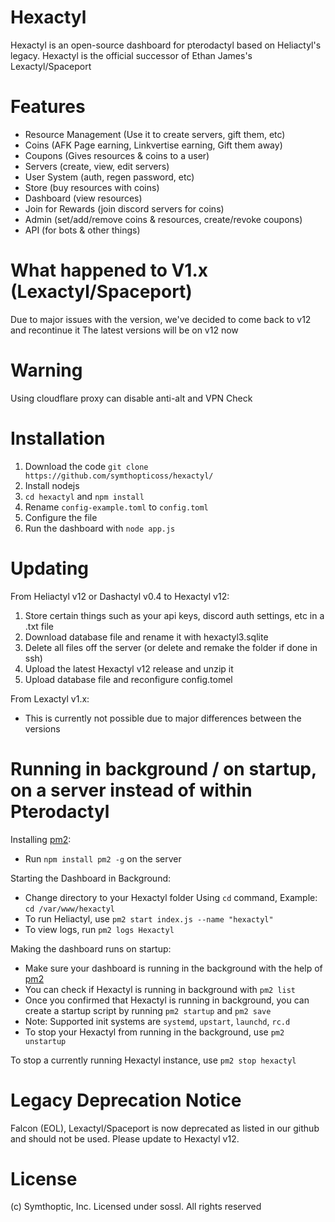 # Hexactyl
Hexactyl is an open-source dashboard for pterodactyl based on Heliactyl's legacy. Hexactyl is the official successor of Ethan James's Lexactyl/Spaceport

# Features
- Resource Management (Use it to create servers, gift them, etc)
- Coins (AFK Page earning, Linkvertise earning, Gift them away)
- Coupons (Gives resources & coins to a user)
- Servers (create, view, edit servers)
- User System (auth, regen password, etc)
- Store (buy resources with coins)
- Dashboard (view resources)
- Join for Rewards (join discord servers for coins)
- Admin (set/add/remove coins & resources, create/revoke coupons)
- API (for bots & other things)

# What happened to V1.x (Lexactyl/Spaceport)
Due to major issues with the version, we've decided to come back to v12 and recontinue it
The latest versions will be on v12 now

# Warning
Using cloudflare proxy can disable anti-alt and VPN Check

# Installation
1. Download the code ``git clone https://github.com/symthopticoss/hexactyl/``
2. Install nodejs
3. ``cd hexactyl`` and ``npm install``
4. Rename ``config-example.toml`` to ``config.toml``
5. Configure the file
6. Run the dashboard with ``node app.js``

# Updating 

From Heliactyl v12 or Dashactyl v0.4 to Hexactyl v12:
1. Store certain things such as your api keys, discord auth settings, etc in a .txt file
2. Download database file and rename it with hexactyl3.sqlite
3. Delete all files off the server (or delete and remake the folder if done in ssh)
4. Upload the latest Hexactyl v12 release and unzip it
5. Upload database file and reconfigure config.tomel

From Lexactyl v1.x:
- This is currently not possible due to major differences between the versions


# Running in background / on startup, on a server instead of within Pterodactyl

Installing [pm2](https://github.com/Unitech/pm2):
- Run `npm install pm2 -g` on the server

Starting the Dashboard in Background:
- Change directory to your Hexactyl folder Using `cd` command, Example: `cd /var/www/hexactyl` 
- To run Heliactyl, use `pm2 start index.js --name "hexactyl"`
- To view logs, run `pm2 logs Hexactyl`

Making the dashboard runs on startup:
- Make sure your dashboard is running in the background with the help of [pm2](https://github.com/Unitech/pm2)
- You can check if Hexactyl is running in background with `pm2 list`
- Once you confirmed that Hexactyl is running in background, you can create a startup script by running `pm2 startup` and `pm2 save`
- Note: Supported init systems are `systemd`, `upstart`, `launchd`, `rc.d`
- To stop your Hexactyl from running in the background, use `pm2 unstartup`

To stop a currently running Hexactyl instance, use `pm2 stop hexactyl`

# Legacy Deprecation Notice

Falcon (EOL), Lexactyl/Spaceport is now deprecated as listed in our github and should not be used.
Please update to Hexactyl v12.

# License
(c) Symthoptic, Inc. Licensed under sossl. All rights reserved
